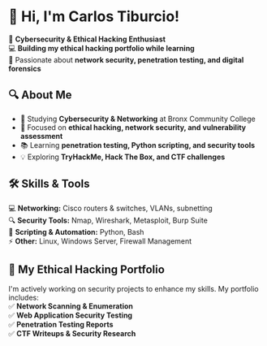# 👋 Hi, I'm Carlos Tiburcio!
🚀 **Cybersecurity & Ethical Hacking Enthusiast**  
💻 **Building my ethical hacking portfolio while learning**  
🔐 Passionate about **network security, penetration testing, and digital forensics**  

## 🔍 About Me  
- 🏫 Studying **Cybersecurity & Networking** at Bronx Community College  
- 🎯 Focused on **ethical hacking, network security, and vulnerability assessment**  
- 📚 Learning **penetration testing, Python scripting, and security tools**  
- 💡 Exploring **TryHackMe, Hack The Box, and CTF challenges**  

## 🛠️ Skills & Tools  
💻 **Networking:** Cisco routers & switches, VLANs, subnetting  
🔍 **Security Tools:** Nmap, Wireshark, Metasploit, Burp Suite  
📜 **Scripting & Automation:** Python, Bash  
⚡ **Other:** Linux, Windows Server, Firewall Management  

## 📌 My Ethical Hacking Portfolio  
I'm actively working on security projects to enhance my skills. My portfolio includes:  
✅ **Network Scanning & Enumeration**  
✅ **Web Application Security Testing**  
✅ **Penetration Testing Reports**  
✅ **CTF Writeups & Security Research** 
